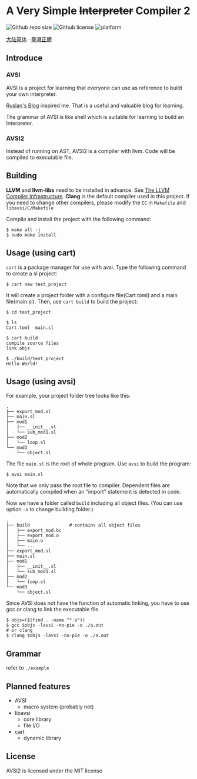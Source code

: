# A Very Simple <s>Interpreter</s> Compiler 2

![Github repo size](https://img.shields.io/github/repo-size/zsiothsu/AVSI2)
![Github license](https://img.shields.io/github/license/zsiothsu/AVSI2)
![platform](https://img.shields.io/badge/platform-linux-green)

[大陆简体](README.zh_cn.md) · [臺灣正體](README.zh_tw.md)

## Introduce
### AVSI
AVSI is a project for learning that everyone can use as reference to build your own interpreter.

[Ruslan's Blog](https://ruslanspivak.com/) inspired me. That is a useful and valuable blog for learning.

The grammar of AVSI is like shell which is suitable for learning to build an Interpreter.

### AVSI2
Instead of running on AST, AVSI2 is a compiler with llvm. Code will be compiled to executable file.

## Building
**LLVM** and **llvm-libs** need to be installed in advance. See [The LLVM Compiler Infrastructure](https://llvm.org/). **Clang** is the default compiler used in this project. If you need to change other compilers, please modify the `CC` in `Makefile` and `libavsi/C/Makefile`

Compile and install the project with the following command:

```shell
$ make all -j
$ sudo make install
```

## Usage (using cart)
`cart` is a package manager for use with avsi. Type the following command to create a sl project:

```shell
$ cart new test_project
```

It will create a project folder with a configure file(Cart.toml) and a main file(main.sl).
Then, use `cart build` to build the project:

```
$ cd test_project

$ ls
Cart.toml  main.sl

$ cart build
compile source files
link objs

$ ./build/test_project
Hello World!
```

## Usage (using avsi)
For example, your project folder tree looks like this:

```
.
├── export_mod.sl
├── main.sl
├── mod1
│   ├── __init__.sl
│   └── sub_mod1.sl
├── mod2
│   └── loop.sl
└── mod3
    └── object.sl
```

The file `main.sl` is the root of whole program. Use `avsi` to build the program:

```shell
$ avsi main.sl
```

Note that we only pass the root file to compiler. Dependent files are automatically compiled when an "import" statement is detected in code.

Now we have a folder called `build` including all object files. (You can use option `-o` to change building folder.)

```
.
├── build               # contains all object files
│   ├── export_mod.bc
│   ├── export_mod.o
│   ├── main.o
│   └── ...
├── export_mod.sl
├── main.sl
├── mod1
│   ├── __init__.sl
│   └── sub_mod1.sl
├── mod2
│   └── loop.sl
└── mod3
    └── object.sl

```

Since AVSI does not have the function of automatic linking, you have to use gcc or clang to link the executable file.

```shell
$ objs=($(find . -name "*.o"))
$ gcc $objs -lavsi -no-pie -o ./a.out 
# or clang
$ clang $objs -lavsi -no-pie -o ./a.out 
```

## Grammar
refer to `./example`

## Planned features

- AVSI
  - macro system (probably not)
- libavsi
  - core library
  - file I/O
- cart
  - dynamic library


## License
AVSI2 is licensed under the MIT license
